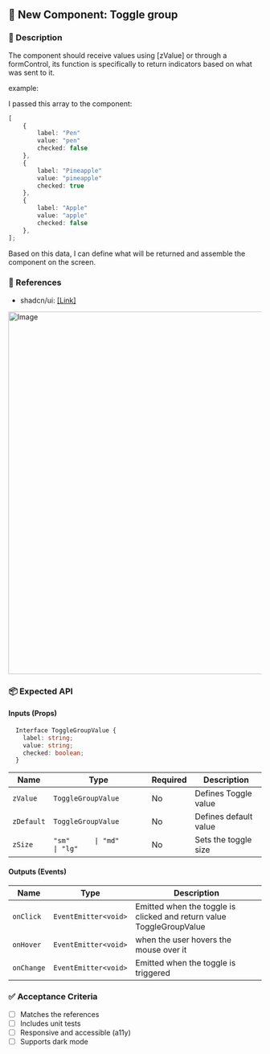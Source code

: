 ## 🚀 New Component: Toggle group

### 📖 Description

The component should receive values ​​using [zValue] or through a formControl, its function is specifically to return indicators based on what was sent to it.

example:

I passed this array to the component:

```ts
[
    {
        label: "Pen"
        value: "pen"
        checked: false
    },
    {
        label: "Pineapple"
        value: "pineapple"
        checked: true
    },
    {
        label: "Apple"
        value: "apple"
        checked: false
    },
];
```

Based on this data, I can define what will be returned and assemble the component on the screen.

### 🎨 References

- shadcn/ui: [[Link]](https://ui.shadcn.com/docs/components/toggle-group)

<img width="780" height="721" alt="Image" src="https://github.com/user-attachments/assets/54956b2a-b580-4a11-853b-e1c1b2728260" />

### 📦 Expected API

#### **Inputs (Props)**

<!-- List all the inputs (props) that the component should accept. -->

```ts
  Interface ToggleGroupValue {
    label: string;
    value: string;
    checked: boolean;
  }
```

| Name       | Type                             | Required | Description           |
| ---------- | -------------------------------- | -------- | --------------------- |
| `zValue`   | `ToggleGroupValue `              | No       | Defines Toggle value  |
| `zDefault` | `ToggleGroupValue `              | No       | Defines default value |
| `zSize`    | `"sm"      \| "md"      \| "lg"` | No       | Sets the toggle size  |

#### **Outputs (Events)**

<!-- List all the outputs (events) that the component should emit. -->

| Name       | Type                 | Description                                                          |
| ---------- | -------------------- | -------------------------------------------------------------------- |
| `onClick`  | `EventEmitter<void>` | Emitted when the toggle is clicked and return value ToggleGroupValue |
| `onHover`  | `EventEmitter<void>` | when the user hovers the mouse over it                               |
| `onChange` | `EventEmitter<void>` | Emitted when the toggle is triggered                                 |

### ✅ Acceptance Criteria

- [ ] Matches the references
- [ ] Includes unit tests
- [ ] Responsive and accessible (a11y)
- [ ] Supports dark mode
